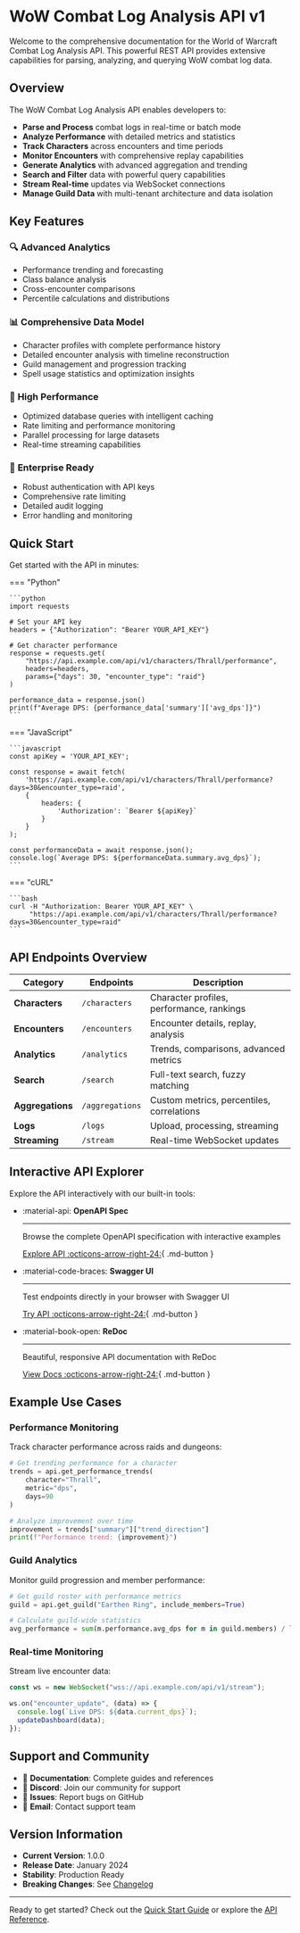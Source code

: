 # WoW Combat Log Analysis API v1

Welcome to the comprehensive documentation for the World of Warcraft Combat Log Analysis API. This powerful REST API provides extensive capabilities for parsing, analyzing, and querying WoW combat log data.

## Overview

The WoW Combat Log Analysis API enables developers to:

- **Parse and Process** combat logs in real-time or batch mode
- **Analyze Performance** with detailed metrics and statistics
- **Track Characters** across encounters and time periods
- **Monitor Encounters** with comprehensive replay capabilities
- **Generate Analytics** with advanced aggregation and trending
- **Search and Filter** data with powerful query capabilities
- **Stream Real-time** updates via WebSocket connections
- **Manage Guild Data** with multi-tenant architecture and data isolation

## Key Features

### 🔍 **Advanced Analytics**

- Performance trending and forecasting
- Class balance analysis
- Cross-encounter comparisons
- Percentile calculations and distributions

### 📊 **Comprehensive Data Model**

- Character profiles with complete performance history
- Detailed encounter analysis with timeline reconstruction
- Guild management and progression tracking
- Spell usage statistics and optimization insights

### 🚀 **High Performance**

- Optimized database queries with intelligent caching
- Rate limiting and performance monitoring
- Parallel processing for large datasets
- Real-time streaming capabilities

### 🔐 **Enterprise Ready**

- Robust authentication with API keys
- Comprehensive rate limiting
- Detailed audit logging
- Error handling and monitoring

## Quick Start

Get started with the API in minutes:

=== "Python"

    ```python
    import requests

    # Set your API key
    headers = {"Authorization": "Bearer YOUR_API_KEY"}

    # Get character performance
    response = requests.get(
        "https://api.example.com/api/v1/characters/Thrall/performance",
        headers=headers,
        params={"days": 30, "encounter_type": "raid"}
    )

    performance_data = response.json()
    print(f"Average DPS: {performance_data['summary']['avg_dps']}")
    ```

=== "JavaScript"

    ```javascript
    const apiKey = 'YOUR_API_KEY';

    const response = await fetch(
        'https://api.example.com/api/v1/characters/Thrall/performance?days=30&encounter_type=raid',
        {
            headers: {
                'Authorization': `Bearer ${apiKey}`
            }
        }
    );

    const performanceData = await response.json();
    console.log(`Average DPS: ${performanceData.summary.avg_dps}`);
    ```

=== "cURL"

    ```bash
    curl -H "Authorization: Bearer YOUR_API_KEY" \
         "https://api.example.com/api/v1/characters/Thrall/performance?days=30&encounter_type=raid"
    ```

## API Endpoints Overview

| Category         | Endpoints       | Description                               |
| ---------------- | --------------- | ----------------------------------------- |
| **Characters**   | `/characters`   | Character profiles, performance, rankings |
| **Encounters**   | `/encounters`   | Encounter details, replay, analysis       |
| **Analytics**    | `/analytics`    | Trends, comparisons, advanced metrics     |
| **Search**       | `/search`       | Full-text search, fuzzy matching          |
| **Aggregations** | `/aggregations` | Custom metrics, percentiles, correlations |
| **Logs**         | `/logs`         | Upload, processing, streaming             |
| **Streaming**    | `/stream`       | Real-time WebSocket updates               |

## Interactive API Explorer

Explore the API interactively with our built-in tools:

<div class="grid cards" markdown>

- :material-api: **OpenAPI Spec**

  ***

  Browse the complete OpenAPI specification with interactive examples

  [Explore API :octicons-arrow-right-24:](../openapi.yaml){ .md-button }

- :material-code-braces: **Swagger UI**

  ***

  Test endpoints directly in your browser with Swagger UI

  [Try API :octicons-arrow-right-24:](/api/v1/docs){ .md-button }

- :material-book-open: **ReDoc**

  ***

  Beautiful, responsive API documentation with ReDoc

  [View Docs :octicons-arrow-right-24:](/api/v1/redoc){ .md-button }

</div>

## Example Use Cases

### Performance Monitoring

Track character performance across raids and dungeons:

```python
# Get trending performance for a character
trends = api.get_performance_trends(
    character="Thrall",
    metric="dps",
    days=90
)

# Analyze improvement over time
improvement = trends["summary"]["trend_direction"]
print(f"Performance trend: {improvement}")
```

### Guild Analytics

Monitor guild progression and member performance:

```python
# Get guild roster with performance metrics
guild = api.get_guild("Earthen Ring", include_members=True)

# Calculate guild-wide statistics
avg_performance = sum(m.performance.avg_dps for m in guild.members) / len(guild.members)
```

### Real-time Monitoring

Stream live encounter data:

```javascript
const ws = new WebSocket("wss://api.example.com/api/v1/stream");

ws.on("encounter_update", (data) => {
  console.log(`Live DPS: ${data.current_dps}`);
  updateDashboard(data);
});
```

## Support and Community

- 📖 **Documentation**: Complete guides and references
- 💬 **Discord**: Join our community for support
- 🐛 **Issues**: Report bugs on GitHub
- 📧 **Email**: Contact support team

## Version Information

- **Current Version**: 1.0.0
- **Release Date**: January 2024
- **Stability**: Production Ready
- **Breaking Changes**: See [Changelog](changelog.md)

---

Ready to get started? Check out the [Quick Start Guide](getting-started/quick-start.md) or explore the [API Reference](api-reference/overview.md).
